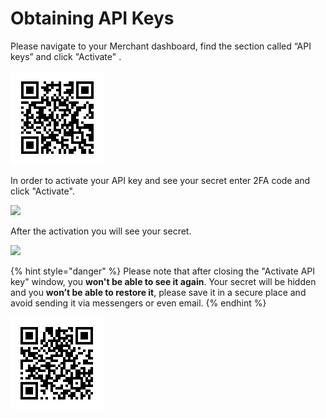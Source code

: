 # Obtaining API Keys

Please navigate to your Merchant dashboard, find the section called “API keys” and click "Activate" .

![](../.gitbook/assets/image-1.png)

In order to activate your API key and see your secret enter 2FA code and click "Activate".

![](https://github.com/Artur-Kochetkov/docs/tree/fb34eaa3b3c88b26e4a577fa3445b8e6e2cf118b/.gitbook/assets/image%20%287%29.png)

After the activation you will see your secret.

![](https://github.com/Artur-Kochetkov/docs/tree/fb34eaa3b3c88b26e4a577fa3445b8e6e2cf118b/.gitbook/assets/image%20%2814%29.png)

{% hint style="danger" %}
Please note that after closing the "Activate API key" window, you **won't be able to see it again**. Your secret will be hidden and you **won’t be able to restore it**, please save it in a secure place and avoid sending it via messengers or even email.
{% endhint %}

![](../.gitbook/assets/image.png)


